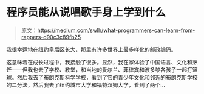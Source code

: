 # 程序员能从说唱歌手身上学到什么

> 原文：<https://medium.com/swlh/what-programmers-can-learn-from-rappers-d90c3c89fb25>

我很幸运地在纽约皇后区长大，那里有许多世界上最多样化的邮政编码。

这意味着在成长过程中，我接触了很多。显然，我在家体验了中国语言、文化和烹饪——但我也去了学校、教堂，和当地的爱尔兰、菲律宾和波多黎各孩子一起打篮球。然后我去了布朗克斯科学学校，看到了它的青少年文化和邻近的布朗克斯学校的二分法，然后我去了纽约城市大学和福特汉姆大学，看到了两个…